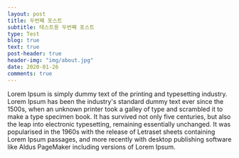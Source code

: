 ```yaml
---
layout: post
title: 두번째 포스트
subtitle: 테스트용 두번째 포스트
type: Test
blog: true
text: true
post-header: true
header-img: "img/about.jpg"
date: 2020-01-26
comments: true
---
```


Lorem Ipsum is simply dummy text of the printing and typesetting industry. Lorem Ipsum has been the industry's standard dummy text ever since the 1500s, when an unknown printer took a galley of type and scrambled it to make a type specimen book. It has survived not only five centuries, but also the leap into electronic typesetting, remaining essentially unchanged. It was popularised in the 1960s with the release of Letraset sheets containing Lorem Ipsum passages, and more recently with desktop publishing software like Aldus PageMaker including versions of Lorem Ipsum.